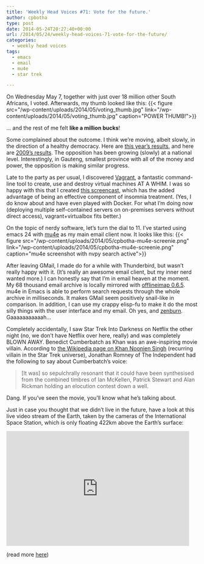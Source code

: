 ```yaml
---
title: 'Weekly Head Voices #71: Vote for the future.'
author: cpbotha
type: post
date: 2014-05-24T20:27:40+00:00
url: /2014/05/24/weekly-head-voices-71-vote-for-the-future/
categories:
  - weekly head voices
tags:
  - emacs
  - email
  - mu4e
  - star trek

---
```

On Wednesday May 7, together with just over 18 million other South Africans, I voted. Afterwards, my thumb looked like this:
{{< figure src="/wp-content/uploads/2014/05/voting_thumb.jpg" link="/wp-content/uploads/2014/05/voting_thumb.jpg" caption="POWER THUMB!">}} 

… and the rest of me felt **like a million bucks**!

Some complained about the outcome. I think we’re moving, albeit slowly, in the direction of a healthy democracy. Here are [this year’s results][1], and here are [2009’s results][2]. The opposition has been growing (slowly) at a national level. Interestingly, in Gauteng, smallest province with all of the money and power, the opposition is making similar progress.

Late to the party as per usual, I discovered [Vagrant][3], a fantastic command-line tool to create, use and destroy virtual machines AT A WHIM. I was so happy with this that I created <a data-rel="lightbox-video-0" href="http://youtu.be/sY0wNgTpEOg" title="vagrant screencast">this screencast</a>, which has the added advantage of being an effective component of insomnia treatment. (Yes, I do know about and have even played with Docker. For what I’m doing now (deploying multiple self-contained servers on on-premises servers without direct access), vagrant+virtualbox fits better.)

On the topic of nerdy software, let’s turn the dial to 11. I’ve started using emacs 24 with [mu4e][4] as my main email client now. It looks like this:
{{< figure src="/wp-content/uploads/2014/05/cpbotha-mu4e-screenie.png" link="/wp-content/uploads/2014/05/cpbotha-mu4e-screenie.png" caption="mu4e screenshot with nvpy search active">}} 

After leaving GMail, I made do for a while with Thunderbird, but wasn’t really happy with it. (It’s really an awesome email client, but my inner nerd wanted more.) I can honestly say that I’m in email heaven at the moment. My 68 thousand email archive is locally mirrored with [offlineimap 0.6.5][5]. mu4e in Emacs is able to perform search requests through the whole archive in milliseconds. It makes GMail seem positively snail-like in comparison. In addition, I can use my crappy elisp-fu to make it do the most silly things with the user interface and my email. Oh yes, and [zenburn][6]. Gaaaaaaaaaaah…

Completely accidentally, I saw Star Trek Into Darkness on Netflix the other night (no, we don’t have Netflix over here, really) and was completely BLOWN AWAY. Benedict Cumberbatch as Khan was an awe-inspiring movie villain. According to [the Wikipedia page on Khan Noonien Singh][7] (recurring villain in the Star Trek universe), Jonathan Romney of The Independent had the following to say about Cumberbatch’s voice:

> [It was] so sepulchrally resonant that it could have been synthesised from the combined timbres of Ian McKellen, Patrick Stewart and Alan Rickman holding an elocution contest down a well.

Dang. If you’ve seen the movie, you’ll know what he’s talking about.

Just in case you thought that we didn’t live in the future, have a look at this live video stream of the Earth, taken by the cameras of the International Space Station, which is only floating 422km above the Earth’s surface:

<iframe frameborder="0" height="302" scrolling="no" src="http://www.ustream.tv/embed/17074538?v=3&amp;wmode=direct" style="border: 0px none transparent;" width="480"></iframe>

(read more [here][8])

 [1]: http://www.news24.com/Elections/results
 [2]: http://www.news24.com/Elections/results#year=2009
 [3]: http://vagrantup.com/
 [4]: http://www.djcbsoftware.nl/code/mu/mu4e.html
 [5]: http://offlineimap.org/
 [6]: http://slinky.imukuppi.org/zenburnpage/
 [7]: http://en.wikipedia.org/wiki/Khan_Noonien_Singh
 [8]: http://www.ustream.tv/channel/iss-hdev-payload
